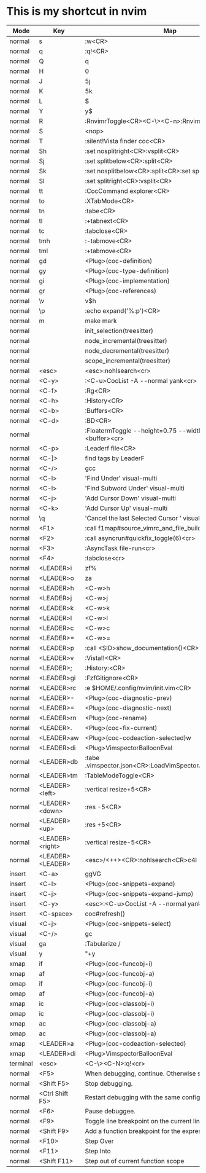 # This is my shortcut in nvim

| Mode       | Key                  | Map                                                            |
| ---------- | -------------------- | -------------------------------------------------------------  |
| normal     | s                    | :w<CR\>                                                        |
| normal     | q                    | :q!<CR\>                                                       |
| normal     | Q                    | q                                                              |
| normal     | H                    | 0                                                              |
| normal     | J                    | 5j                                                             |
| normal     | K                    | 5k                                                             |
| normal     | L                    | $                                                              |
| normal     | Y                    | y$                                                             |
| normal     | R                    | :RnvimrToggle<CR\><C-\\><C-n\>:RnvimrResize 0<CR\>             |
| normal     | S                    | <nop\>                                                         |
| normal     | T                    | :silent!Vista finder coc<CR\>                                  |
| normal     | Sh                   | :set nosplitright<CR\>:vsplit<CR\>                             |
| normal     | Sj                   | :set splitbelow<CR\>:split<CR\>                                |
| normal     | Sk                   | :set nosplitbelow<CR\>:split<CR\>:set splitbelow<CR\>          |
| normal     | Sl                   | :set splitright<CR\>:vsplit<CR\>                               |
| normal     | tt                   | :CocCommand explorer<CR\>                                      |
| normal     | to                   | :XTabMode<CR\>                                                 |
| normal     | tn                   | :tabe<CR\>                                                     |
| normal     | tl                   | :+tabnext<CR\>                                                 |
| normal     | tc                   | :tabclose<CR\>                                                 |
| normal     | tmh                  | :-tabmove<CR\>                                                 |
| normal     | tml                  | :+tabmove<CR\>                                                 |
| normal     | gd                   | <Plug\>(coc-definition)                                        |
| normal     | gy                   | <Plug\>(coc-type-definition)                                   |
| normal     | gi                   | <Plug\>(coc-implementation)                                    |
| normal     | gr                   | <Plug\>(coc-references)                                        |
| normal     | \v                   | v$h                                                            |
| normal     | \p                   | :echo expand('%:p')<CR\>                                       |
| normal     | m                    | make mark                                                      |
| normal     | <CR>                 | init_selection(treesitter)                                     |
| normal     | <CR>                 | node_incremental(treesitter)                                   |
| normal     | <BS>                 | node_decremental(treesitter)                                   |
| normal     | <BS>                 | scope_incremental(treesitter)                                  |
| normal     | <esc\>               | <esc\>:nohlsearch<cr\>                                         |
| normal     | <C-y\>               | :<C-u\>CocList -A --normal yank<cr\>                           |
| normal     | <C-f\>               | :Rg<CR\>                                                       |
| normal     | <C-h\>               | :History<CR\>                                                  |
| normal     | <C-b\>               | :Buffers<CR\>                                                  |
| normal     | <C-d\>               | :BD<CR\>                                                       |
| normal     | <C-t>                | :FloatermToggle --height=0.75 --width=0.7 --cmd=<buffer\><cr\> |
| normal     | <C-p\>               | :Leaderf file<CR\>                                             |
| normal     | <C-]\>               | find tags by LeaderF                                           |
| normal     | <C-/\>               | gcc                                                            |
| normal     | <C-l\>               | 'Find Under' visual-multi                                      |
| normal     | <C-l\>               | 'Find Subword Under' visual-multi                              |
| normal     | <C-j\>               | 'Add Cursor Down' visual-multi                                 |
| normal     | <C-k\>               | 'Add Cursor Up' visual-multi                                   |
| normal     | \\q                  | 'Cancel the last Selected Cursor ' visual-multi                |
| normal     | <F1\>                | :call f1map#source_vimrc_and_file_build()<cr\>                 |
| normal     | <F2\>                | :call asyncrun#quickfix_toggle(6)<cr\>                         |
| normal     | <F3\>                | :AsyncTask file-run<cr\>                                       |
| normal     | <F4\>                | :tabclose<cr\>                                                 |
| normal     | <LEADER\>i           | zf%                                                            |
| normal     | <LEADER\>o           | za                                                             |
| normal     | <LEADER\>h           | <C-w\>h                                                        |
| normal     | <LEADER\>j           | <C-w\>j                                                        |
| normal     | <LEADER\>k           | <C-w\>k                                                        |
| normal     | <LEADER\>l           | <C-w\>l                                                        |
| normal     | <LEADER\>c           | <C-w\>c                                                        |
| normal     | <LEADER\>=           | <C-w\>=                                                        |
| normal     | <LEADER\>p           | :call <SID\>show_documentation()<CR\>                          |
| normal     | <LEADER\>v           | :Vista!!<CR\>                                                  |
| normal     | <LEADER\>;           | :History:<CR\>                                                 |
| normal     | <LEADER\>gi          | :FzfGitignore<CR\>                                             |
| normal     | <LEADER\>rc          | :e $HOME/.config/nvim/init.vim<CR\>                            |
| normal     | <LEADER\>-           | <Plug\>(coc-diagnostic-prev)                                   |
| normal     | <LEADER\>=           | <Plug\>(coc-diagnostic-next)                                   |
| normal     | <LEADER\>rn          | <Plug\>(coc-rename)                                            |
| normal     | <LEADER\>.           | <Plug\>(coc-fix-current)                                       |
| normal     | <LEADER\>aw          | <Plug\>(coc-codeaction-selected)w                              |
| normal     | <LEADER\>di          | <Plug\>VimspectorBalloonEval                                   |
| normal     | <LEADER\>db          | :tabe .vimspector.json<CR\>:LoadVimSpectorJsonTemplate<CR\>    |
| normal     | <LEADER\>tm          | :TableModeToggle<CR\>                                          |
| normal     | <LEADER\><left\>     | :vertical resize+5<CR\>                                        |
| normal     | <LEADER\><down\>     | :res -5<CR\>                                                   |
| normal     | <LEADER\><up\>       | :res +5<CR\>                                                   |
| normal     | <LEADER\><right\>    | :vertical resize-5<CR\>                                        |
| normal     | <LEADER\><LEADER\>   | <esc\>/<++\><CR\>:nohlsearch<CR\>c4l                           |
| insert     | <C-a\>               | <esc>ggVG                                                      |
| insert     | <C-l\>               | <Plug\>(coc-snippets-expand)                                   |
| insert     | <C-j\>               | <Plug\>(coc-snippets-expand-jump)                              |
| insert     | <C-y\>               | <esc\>:<C-u\>CocList -A --normal yank<cr\>                     |
| insert     | <C-space\>           | coc#refresh()                                                  |
| visual     | <C-j\>               | <Plug\>(coc-snippets-select)                                   |
| visual     | <C-/\>               | gc                                                             |
| visual     | ga                   | :Tabularize /                                                  |
| visual     | y                    | "+y                                                            |
| xmap       | if                   | <Plug\>(coc-funcobj-i)                                         |
| xmap       | af                   | <Plug\>(coc-funcobj-a)                                         |
| omap       | if                   | <Plug\>(coc-funcobj-i)                                         |
| omap       | af                   | <Plug\>(coc-funcobj-a)                                         |
| xmap       | ic                   | <Plug\>(coc-classobj-i)                                        |
| omap       | ic                   | <Plug\>(coc-classobj-i)                                        |
| xmap       | ac                   | <Plug\>(coc-classobj-a)                                        |
| omap       | ac                   | <Plug\>(coc-classobj-a)                                        |
| xmap       | <LEADER\>a           | <Plug\>(coc-codeaction-selected)                               |
| xmap       | <LEADER\>di          | <Plug\>VimspectorBalloonEval                                   |
| terminal   | <esc\>               | <C-\\><C-N\>:q!<cr\>                                           |
| normal     | <F5\>                | When debugging, continue. Otherwise start debugging.           |
| normal     | <Shift F5\>          | Stop debugging.                                                |
| normal     | <Ctrl Shift F5\>     | Restart debugging with the same configuration.                 |
| normal     | <F6\>                | Pause debuggee.                                                |
| normal     | <F9\>                | Toggle line breakpoint on the current line.                    |
| normal     | <Shift F9\>          | Add a function breakpoint for the expression under cursor      |
| normal     | <F10\>               | Step Over                                                      |
| normal     | <F11\>               | Step Into                                                      |
| normal     | <Shift F11\>         | Step out of current function scope                             |

